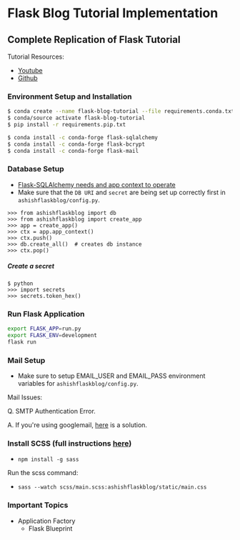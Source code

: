 # Flask Blog Tutorial Implementation

Complete Replication of Flask Tutorial
---

Tutorial Resources:
- [Youtube](https://www.youtube.com/watch?v=MwZwr5Tvyxo&list=PL-osiE80TeTs4UjLw5MM6OjgkjFeUxCYH)
- [Github](https://github.com/CoreyMSchafer/code_snippets/tree/master/Python/Flask_Blog)

### Environment Setup and Installation

```bash
$ conda create --name flask-blog-tutorial --file requirements.conda.txt
$ conda/source activate flask-blog-tutorial
$ pip install -r requirements.pip.txt

$ conda install -c conda-forge flask-sqlalchemy
$ conda install -c conda-forge flask-bcrypt
$ conda install -c conda-forge flask-mail
```

### Database Setup

- [Flask-SQLAlchemy needs and app context to operate](https://stackoverflow.com/questions/24060553/creating-a-database-outside-the-application-context)
- Make sure that the `DB URI` and `secret` are being set up correctly first in
`ashishflaskblog/config.py`.

```
>>> from ashishflaskblog import db
>>> from ashishflaskblog import create_app
>>> app = create_app()
>>> ctx = app.app_context()
>>> ctx.push()
>>> db.create_all()  # creates db instance
>>> ctx.pop()
```

##### Create a secret
```
$ python
>>> import secrets
>>> secrets.token_hex()
```

### Run Flask Application

```bash
export FLASK_APP=run.py
export FLASK_ENV=development
flask run
```

### Mail Setup

- Make sure to setup EMAIL_USER and EMAIL_PASS environment variables for
 `ashishflaskblog/config.py`.

Mail Issues:

Q. SMTP Authentication Error.

A. If you're using googlemail, [here](https://stackoverflow.com/questions/26852128/smtpauthenticationerror-when-sending-mail-using-gmail-and-python) is a solution.

### Install SCSS (full instructions [here](https://sass-lang.com/install))

- `npm install -g sass`

Run the scss command:

- `sass --watch scss/main.scss:ashishflaskblog/static/main.css`

### Important Topics
- Application Factory
    - Flask Blueprint
